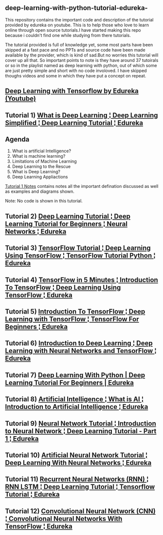 ## deep-learning-with-python-tutorial-edureka-
This repository contains the important code and description of the tutorial provided by edureka on youtube. This is to help those who love to learn online through open source tutorials.I have started making this repo because i couldn't find one while studying from there tutorials.

The tutorial provided is full of knowledge yet, some most parts have been skipped at a fast pace and no PPTs and source code have been made available by the provider, which is kind of sad.But no worries this tutorial will cover up all that.
So important points to note is they have around 37 tutoirals or so in the playlist named as deep learning with python, out of which some are just pretty simple and short with no code involoved. I have skipped thoughs videos and some in which they have put a concept on repeat.

## [Deep Learning with Tensorflow by Edureka (Youtube)](https://www.youtube.com/watch?v=dafuAz_CV7Q&list=PL9ooVrP1hQOEX8BKDplfG86ky8s7Oxbzg)
## Tutorial 1) [What is Deep Learning ¦ Deep Learning Simplified ¦ Deep Learning Tutorial ¦ Edureka](https://youtu.be/dafuAz_CV7Q?list=PL9ooVrP1hQOEX8BKDplfG86ky8s7Oxbzg)
## Agenda
1) What is artificial Intelligence?
2) What is machine learning?
3) Limitations of Machine Learning
4) Deep Learning to the Rescue 
5) What is Deep Learning?
6) Deep Learning Appliactions

[Tutorial 1 Notes](https://github.com/prateekgupta891/deep-learning-with-python-and-tensorflow-tutorial-edureka-/blob/readme-edit/Tutorial%201%20notes.pdf) contains notes all the important defination discussed as well as examples and diagrams shown.

Note: No code is shown in this tutorial.

## Tutorial 2) [Deep Learning Tutorial ¦ Deep Learning Tutorial for Beginners ¦ Neural Networks ¦ Edureka](https://www.youtube.com/watch?v=nl_4WFHQ4LU&list=PL9ooVrP1hQOEX8BKDplfG86ky8s7Oxbzg&index=2)
## Tutorial 3) [TensorFlow Tutorial ¦ Deep Learning Using TensorFlow ¦ TensorFlow Tutorial Python ¦ Edureka](https://www.youtube.com/watch?v=yX8KuPZCAMo&list=PL9ooVrP1hQOEX8BKDplfG86ky8s7Oxbzg&index=3)

## Tutorial 4) [TensorFlow in 5 Minutes ¦ Introduction To TensorFlow ¦ Deep Learning Using TensorFlow ¦ Edureka](https://www.youtube.com/watch?v=eGjDYm86H_E&list=PL9ooVrP1hQOEX8BKDplfG86ky8s7Oxbzg&index=4)

## Tutorial 5) [Introduction To TensorFlow ¦ Deep Learning with TensorFlow ¦ TensorFlow For Beginners ¦ Edureka](https://www.youtube.com/watch?v=Yf-grlh-moY&list=PL9ooVrP1hQOEX8BKDplfG86ky8s7Oxbzg&index=5)

## Tutorial 6) [Introduction to Deep Learning ¦ Deep Learning with Neural Networks and TensorFlow ¦ Edureka](https://www.youtube.com/watch?v=EHV6kZJN5JQ&list=PL9ooVrP1hQOEX8BKDplfG86ky8s7Oxbzg&index=6)

## Tutorial 7) [Deep Learning With Python | Deep Learning Tutorial For Beginners | Edureka](https://www.youtube.com/watch?v=X-FKcenZ-jo&list=PL9ooVrP1hQOEX8BKDplfG86ky8s7Oxbzg&index=7)

## Tutorial 8) [Artificial Intelligence ¦ What is AI ¦ Introduction to Artificial Intelligence ¦ Edureka](https://www.youtube.com/watch?v=4jmsHaJ7xEA&list=PL9ooVrP1hQOEX8BKDplfG86ky8s7Oxbzg&index=8)

## Tutorial 9) [Neural Network Tutorial ¦ Introduction to Neural Network ¦ Deep Learning Tutorial - Part 1 ¦ Edureka](https://www.youtube.com/watch?v=WLxI4D01nj8&list=PL9ooVrP1hQOEX8BKDplfG86ky8s7Oxbzg&index=9)

## Tutorial 10) [Artificial Neural Network Tutorial ¦ Deep Learning With Neural Networks ¦ Edureka](https://www.youtube.com/watch?v=fv6Qll3laUU&list=PL9ooVrP1hQOEX8BKDplfG86ky8s7Oxbzg&index=10)

## Tutorial 11) [Recurrent Neural Networks (RNN) ¦ RNN LSTM ¦ Deep Learning Tutorial ¦ Tensorflow Tutorial ¦ Edureka](https://www.youtube.com/watch?v=y7qrilE-Zlc&list=PL9ooVrP1hQOEX8BKDplfG86ky8s7Oxbzg&index=11)

## Tutorial 12) [Convolutional Neural Network (CNN) ¦ Convolutional Neural Networks With TensorFlow ¦ Edureka](https://www.youtube.com/watch?v=umGJ30-15_A&list=PL9ooVrP1hQOEX8BKDplfG86ky8s7Oxbzg&index=12)


